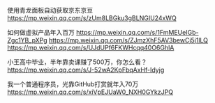 使用青龙面板自动获取京东京豆 https://mp.weixin.qq.com/s/zUm8LBGku3gBLNGIU24xWQ


如何做虚拟产品年入百万 https://mp.weixin.qq.com/s/1FmMEUeIGb-Zgc1YB_pXPg
https://mp.weixin.qq.com/s/ZJmzXhF5AV3bewCj5j1lLQ
https://mp.weixin.qq.com/s/UJdUPf6FKWHcqq40O6GhlA

小王高中毕业，半年靠卖课赚了500万，你怎么看？
https://mp.weixin.qq.com/s/J-52wA2KpFbqAxHf-Idyjg

我一个普通程序员，光靠GitHub打赏就年入70万
https://mp.weixin.qq.com/s/xiVpEJUaW0_NXH0GYkzJPQ